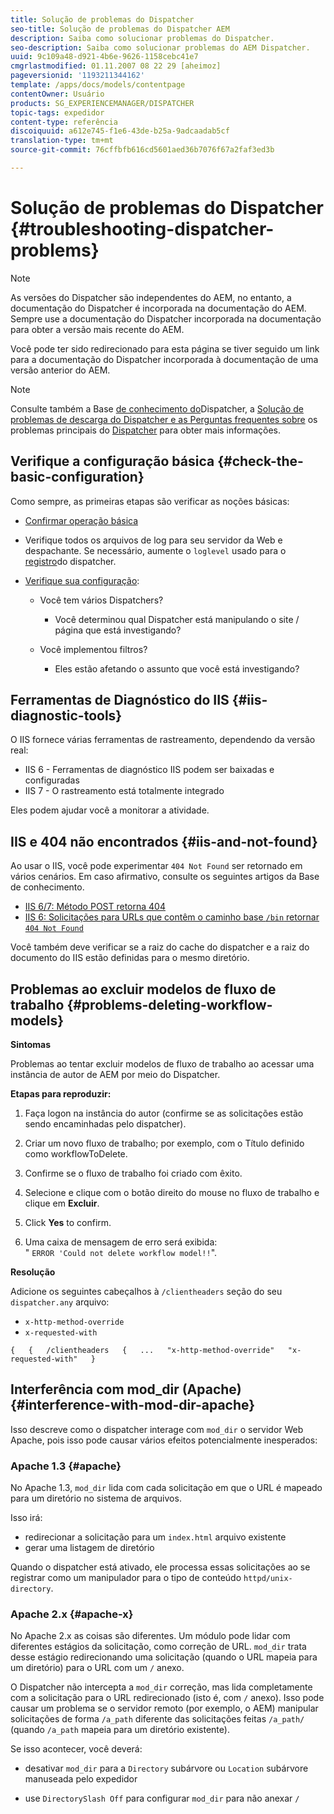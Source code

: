 ```yaml
---
title: Solução de problemas do Dispatcher
seo-title: Solução de problemas do Dispatcher AEM
description: Saiba como solucionar problemas do Dispatcher.
seo-description: Saiba como solucionar problemas do AEM Dispatcher.
uuid: 9c109a48-d921-4b6e-9626-1158cebc41e7
cmgrlastmodified: 01.11.2007 08 22 29 [aheimoz]
pageversionid: '1193211344162'
template: /apps/docs/models/contentpage
contentOwner: Usuário
products: SG_EXPERIENCEMANAGER/DISPATCHER
topic-tags: expedidor
content-type: referência
discoiquuid: a612e745-f1e6-43de-b25a-9adcaadab5cf
translation-type: tm+mt
source-git-commit: 76cffbfb616cd5601aed36b7076f67a2faf3ed3b

---
```



# Solução de problemas do Dispatcher {#troubleshooting-dispatcher-problems}

>[!NOTE]
>
>As versões do Dispatcher são independentes do AEM, no entanto, a documentação do Dispatcher é incorporada na documentação do AEM. Sempre use a documentação do Dispatcher incorporada na documentação para obter a versão mais recente do AEM.
>
>Você pode ter sido redirecionado para esta página se tiver seguido um link para a documentação do Dispatcher incorporada à documentação de uma versão anterior do AEM.

>[!NOTE]
>
>Consulte também a Base [de conhecimento do](https://helpx.adobe.com/cq/kb/index/dispatcher.html)Dispatcher, a [Solução de problemas de descarga do Dispatcher e as Perguntas frequentes sobre](https://helpx.adobe.com/adobe-cq/kb/troubleshooting-dispatcher-flushing-issues.html) os problemas principais do [Dispatcher](dispatcher-faq.md) para obter mais informações.

## Verifique a configuração básica {#check-the-basic-configuration}

Como sempre, as primeiras etapas são verificar as noções básicas:

* [Confirmar operação básica](#ConfirmBasicOperation)
* Verifique todos os arquivos de log para seu servidor da Web e despachante. Se necessário, aumente o `loglevel` usado para o [registro](#Logging)do dispatcher.

* [Verifique sua configuração](#ConfiguringtheDispatcher):

   * Você tem vários Dispatchers?

      * Você determinou qual Dispatcher está manipulando o site / página que está investigando?
   * Você implementou filtros?

      * Eles estão afetando o assunto que você está investigando?


## Ferramentas de Diagnóstico do IIS {#iis-diagnostic-tools}

O IIS fornece várias ferramentas de rastreamento, dependendo da versão real:

* IIS 6 - Ferramentas de diagnóstico IIS podem ser baixadas e configuradas
* IIS 7 - O rastreamento está totalmente integrado

Eles podem ajudar você a monitorar a atividade.

## IIS e 404 não encontrados {#iis-and-not-found}

Ao usar o IIS, você pode experimentar `404 Not Found` ser retornado em vários cenários. Em caso afirmativo, consulte os seguintes artigos da Base de conhecimento.

* [IIS 6/7: Método POST retorna 404](https://helpx.adobe.com/dispatcher/kb/IIS6IsapiFilters.html)
* [IIS 6: Solicitações para URLs que contêm o caminho base `/bin` retornar `404 Not Found`](https://helpx.adobe.com/dispatcher/kb/RequestsToBinDirectoryFailInIIS6.html)

Você também deve verificar se a raiz do cache do dispatcher e a raiz do documento do IIS estão definidas para o mesmo diretório.

## Problemas ao excluir modelos de fluxo de trabalho {#problems-deleting-workflow-models}

**Sintomas**

Problemas ao tentar excluir modelos de fluxo de trabalho ao acessar uma instância de autor de AEM por meio do Dispatcher.

**Etapas para reproduzir:**

1. Faça logon na instância do autor (confirme se as solicitações estão sendo encaminhadas pelo dispatcher).
1. Criar um novo fluxo de trabalho; por exemplo, com o Título definido como workflowToDelete.
1. Confirme se o fluxo de trabalho foi criado com êxito.
1. Selecione e clique com o botão direito do mouse no fluxo de trabalho e clique em **Excluir**.

1. Click **Yes** to confirm.
1. Uma caixa de mensagem de erro será exibida:\
   " `ERROR 'Could not delete workflow model!!`".

**Resolução**

Adicione os seguintes cabeçalhos à `/clientheaders` seção do seu `dispatcher.any` arquivo:

* `x-http-method-override`
* `x-requested-with`

`{  
{  
/clientheaders  
{  
...  
"x-http-method-override"  
"x-requested-with"  
}`

## Interferência com mod_dir (Apache) {#interference-with-mod-dir-apache}

Isso descreve como o dispatcher interage com `mod_dir` o servidor Web Apache, pois isso pode causar vários efeitos potencialmente inesperados:

### Apache 1.3 {#apache}

No Apache 1.3, `mod_dir` lida com cada solicitação em que o URL é mapeado para um diretório no sistema de arquivos.

Isso irá:

* redirecionar a solicitação para um `index.html` arquivo existente
* gerar uma listagem de diretório

Quando o dispatcher está ativado, ele processa essas solicitações ao se registrar como um manipulador para o tipo de conteúdo `httpd/unix-directory`.

### Apache 2.x {#apache-x}

No Apache 2.x as coisas são diferentes. Um módulo pode lidar com diferentes estágios da solicitação, como correção de URL. `mod_dir` trata desse estágio redirecionando uma solicitação (quando o URL mapeia para um diretório) para o URL com um `/` anexo.

O Dispatcher não intercepta a `mod_dir` correção, mas lida completamente com a solicitação para o URL redirecionado (isto é, com `/` anexo). Isso pode causar um problema se o servidor remoto (por exemplo, o AEM) manipular solicitações de forma `/a_path` diferente das solicitações feitas `/a_path/` (quando `/a_path` mapeia para um diretório existente).

Se isso acontecer, você deverá:

* desativar `mod_dir` para a `Directory` subárvore ou `Location` subárvore manuseada pelo expedidor

* use `DirectorySlash Off` para configurar `mod_dir` para não anexar `/`
